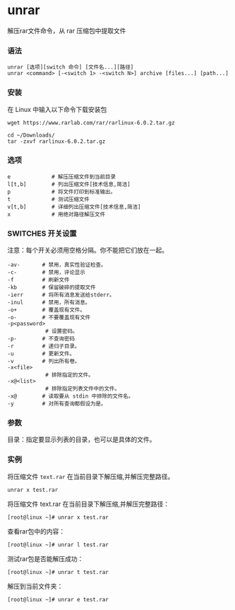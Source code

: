 unrar
===

解压rar文件命令，从 rar 压缩包中提取文件

###  语法

```shell
unrar [选项][switch 命令] [文件名...][路径]
unrar <command> [-<switch 1> -<switch N>] archive [files...] [path...]
```

### 安装

在 Linux 中输入以下命令下载安装包

```shell
wget https://www.rarlab.com/rar/rarlinux-6.0.2.tar.gz

cd ~/Downloads/
tar -zxvf rarlinux-6.0.2.tar.gz
```

###  选项

```shell
e             # 解压压缩文件到当前目录
l[t,b]        # 列出压缩文件[技术信息,简洁]
p             # 将文件打印到标准输出。
t             # 测试压缩文件
v[t,b]        # 详细列出压缩文件[技术信息,简洁]
x             # 用绝对路径解压文件
```

### SWITCHES  开关设置

注意：每个开关必须用空格分隔。你不能把它们放在一起。
       
```shell
-av-       # 禁用，真实性验证检查。
-c-        # 禁用，评论显示
-f         # 刷新文件
-kb        # 保留破碎的提取文件
-ierr      # 将所有消息发送给stderr。
-inul      # 禁用，所有消息。
-o+        # 覆盖现有文件。
-o-        # 不要覆盖现有文件
-p<password>
     	    # 设置密码。
-p-        # 不查询密码
-r         # 递归子目录。
-u         # 更新文件。
-v         # 列出所有卷。
-x<file>
     	    # 排除指定的文件。
-x@<list>
     	    # 排除指定列表文件中的文件。
-x@        # 读取要从 stdin 中排除的文件名。
-y         # 对所有查询都假设为是。
```

###  参数

目录：指定要显示列表的目录，也可以是具体的文件。

###  实例

将压缩文件 `text.rar` 在当前目录下解压缩,并解压完整路径。

```shell
unrar x test.rar
```

将压缩文件 text.rar 在当前目录下解压缩,并解压完整路径：

```shell
[root@linux ~]# unrar x test.rar
```

查看rar包中的内容：

```shell
[root@linux ~]# unrar l test.rar
```

测试rar包是否能解压成功：

```shell
[root@linux ~]# unrar t test.rar
```


解压到当前文件夹：

```shell
[root@linux ~]# unrar e test.rar
```

